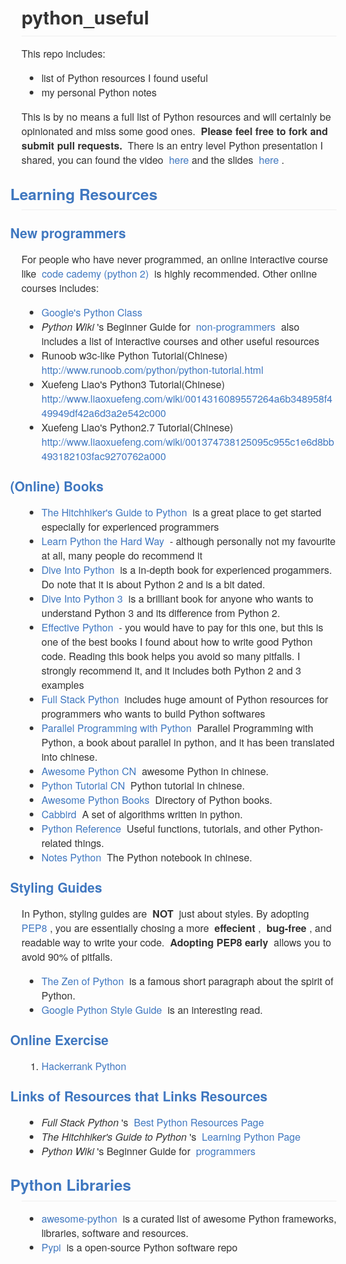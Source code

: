 <div>
  <div style="box-sizing: border-box; margin: 0px 0px 16px !important; padding-bottom: 0.3em; border-bottom-width: 1px; border-bottom-style: solid; border-bottom-color: rgb(238, 238, 238); color: rgb(51, 51, 51); font-family: &apos;Helvetica Neue&apos;, Helvetica, &apos;Segoe UI&apos;, Arial, freesans, sans-serif, &apos;Apple Color Emoji&apos;, &apos;Segoe UI Emoji&apos;, &apos;Segoe UI Symbol&apos;; font-style: normal; font-variant: normal; letter-spacing: normal; text-align: start; text-indent: 0px; text-transform: none; white-space: normal; widows: 1; word-spacing: 0px; -webkit-text-stroke-width: 0px; font-weight: bold; font-size: 30px;">
   <div>
    python_useful
   </div>
  </div>
  <p style="box-sizing: border-box; margin-top: 0px; margin-bottom: 16px; color: rgb(51, 51, 51); font-family: &quot;Helvetica Neue&quot;, Helvetica, &quot;Segoe UI&quot;, Arial, freesans, sans-serif, &quot;Apple Color Emoji&quot;, &quot;Segoe UI Emoji&quot;, &quot;Segoe UI Symbol&quot;; font-size: 16px; font-style: normal; font-variant: normal; font-weight: normal; letter-spacing: normal; orphans: auto; text-align: start; text-indent: 0px; text-transform: none; white-space: normal; widows: 1; word-spacing: 0px; -webkit-text-stroke-width: 0px;">
   This repo includes:
  </p>
  <ul style="box-sizing: border-box; padding-left: 2em; margin-top: 0px; margin-bottom: 16px; color: rgb(51, 51, 51); font-family: &quot;Helvetica Neue&quot;, Helvetica, &quot;Segoe UI&quot;, Arial, freesans, sans-serif, &quot;Apple Color Emoji&quot;, &quot;Segoe UI Emoji&quot;, &quot;Segoe UI Symbol&quot;; font-size: 16px; font-style: normal; font-variant: normal; font-weight: normal; letter-spacing: normal; orphans: auto; text-align: start; text-indent: 0px; text-transform: none; white-space: normal; widows: 1; word-spacing: 0px; -webkit-text-stroke-width: 0px;">
   <li style="box-sizing: border-box;">
    list of Python resources I found useful
   </li>
   <li style="box-sizing: border-box;">
    my personal Python notes
   </li>
  </ul>
  <p style="box-sizing: border-box; margin-top: 0px; margin-bottom: 16px; color: rgb(51, 51, 51); font-family: &quot;Helvetica Neue&quot;, Helvetica, &quot;Segoe UI&quot;, Arial, freesans, sans-serif, &quot;Apple Color Emoji&quot;, &quot;Segoe UI Emoji&quot;, &quot;Segoe UI Symbol&quot;; font-size: 16px; font-style: normal; font-variant: normal; font-weight: normal; letter-spacing: normal; orphans: auto; text-align: start; text-indent: 0px; text-transform: none; white-space: normal; widows: 1; word-spacing: 0px; -webkit-text-stroke-width: 0px;">
   This is by no means a full list of Python resources and will certainly be opinionated and miss some good ones.&nbsp;
   <strong style="box-sizing: border-box; font-weight: bolder;">
    Please feel free to fork and submit pull requests.
   </strong>
   &nbsp;There is an entry level Python presentation I shared, you can found the video&nbsp;
   <a href="http://www.bittiger.io/videos/ZHyZrrv7KHKxNkgvZ/2EkqDyjCYc5x8WPfW" style="box-sizing: border-box; color: rgb(64, 120, 192); text-decoration: none; background-color: transparent;">
    here
   </a>
   and the slides&nbsp;
   <a href="https://docs.google.com/presentation/d/1o9cuotNB9qWfOJiG94qDlwZNN1D3kD2SuGgHX6b2_Gg/edit?usp=sharing" style="box-sizing: border-box; color: rgb(64, 120, 192); text-decoration: none; background-color: transparent;">
    here
   </a>
   .
  </p>
  <h2 style="box-sizing: border-box; margin-top: 1em; margin-bottom: 16px; font-size: 1.75em; font-weight: bold; padding-bottom: 0.3em; border-bottom-width: 1px; border-bottom-style: solid; border-bottom-color: rgb(238, 238, 238); color: rgb(51, 51, 51); font-family: &quot;Helvetica Neue&quot;, Helvetica, &quot;Segoe UI&quot;, Arial, freesans, sans-serif, &quot;Apple Color Emoji&quot;, &quot;Segoe UI Emoji&quot;, &quot;Segoe UI Symbol&quot;; font-style: normal; font-variant: normal; letter-spacing: normal; orphans: auto; text-align: start; text-indent: 0px; text-transform: none; white-space: normal; widows: 1; word-spacing: 0px; -webkit-text-stroke-width: 0px;">
   <a href="https://github.com/stonemary/python_resources#learning-resources" style="box-sizing: border-box; color: rgb(64, 120, 192); text-decoration: none; display: inline-block; padding-right: 2px; margin-left: -18px; background-color: transparent;">
    Learning Resources
   </a>
  </h2>
  <h3 style="box-sizing: border-box; margin-top: 1em; margin-bottom: 16px; font-size: 1.5em; font-weight: bold; color: rgb(51, 51, 51); font-family: &quot;Helvetica Neue&quot;, Helvetica, &quot;Segoe UI&quot;, Arial, freesans, sans-serif, &quot;Apple Color Emoji&quot;, &quot;Segoe UI Emoji&quot;, &quot;Segoe UI Symbol&quot;; font-style: normal; font-variant: normal; letter-spacing: normal; orphans: auto; text-align: start; text-indent: 0px; text-transform: none; white-space: normal; widows: 1; word-spacing: 0px; -webkit-text-stroke-width: 0px;">
   <a href="https://github.com/stonemary/python_resources#new-programmers" style="box-sizing: border-box; color: rgb(64, 120, 192); text-decoration: none; display: inline-block; padding-right: 2px; margin-left: -18px; background-color: transparent;">
    New programmers
   </a>
  </h3>
  <p style="box-sizing: border-box; margin-top: 0px; margin-bottom: 16px; color: rgb(51, 51, 51); font-family: &quot;Helvetica Neue&quot;, Helvetica, &quot;Segoe UI&quot;, Arial, freesans, sans-serif, &quot;Apple Color Emoji&quot;, &quot;Segoe UI Emoji&quot;, &quot;Segoe UI Symbol&quot;; font-size: 16px; font-style: normal; font-variant: normal; font-weight: normal; letter-spacing: normal; orphans: auto; text-align: start; text-indent: 0px; text-transform: none; white-space: normal; widows: 1; word-spacing: 0px; -webkit-text-stroke-width: 0px;">
   For people who have never programmed, an online interactive course like&nbsp;
   <a href="https://www.codecademy.com/learn/python" style="box-sizing: border-box; color: rgb(64, 120, 192); text-decoration: none; background-color: transparent;">
    code cademy (python 2)
   </a>
   &nbsp;is highly recommended. Other online courses includes:
  </p>
  <ul style="box-sizing: border-box; padding-left: 2em; margin-top: 0px; margin-bottom: 16px; color: rgb(51, 51, 51); font-family: &quot;Helvetica Neue&quot;, Helvetica, &quot;Segoe UI&quot;, Arial, freesans, sans-serif, &quot;Apple Color Emoji&quot;, &quot;Segoe UI Emoji&quot;, &quot;Segoe UI Symbol&quot;; font-size: 16px; font-style: normal; font-variant: normal; font-weight: normal; letter-spacing: normal; orphans: auto; text-align: start; text-indent: 0px; text-transform: none; white-space: normal; widows: 1; word-spacing: 0px; -webkit-text-stroke-width: 0px;">
   <li style="box-sizing: border-box;">
    <a href="https://developers.google.com/edu/python/" style="box-sizing: border-box; color: rgb(64, 120, 192); text-decoration: none; background-color: transparent;">
     Google&apos;s Python Class
    </a>
   </li>
   <li style="box-sizing: border-box;">
    <em style="box-sizing: border-box;">
     Python Wiki
    </em>
    &apos;s Beginner Guide for&nbsp;
    <a href="https://wiki.python.org/moin/BeginnersGuide/NonProgrammers" style="box-sizing: border-box; color: rgb(64, 120, 192); text-decoration: none; background-color: transparent;">
     non-programmers
    </a>
    &nbsp;also includes a list of interactive courses and other useful resources
   </li>
   <li style="box-sizing: border-box;">
    Runoob w3c-like Python Tutorial(Chinese)&nbsp;
    <a href="http://www.runoob.com/python/python-tutorial.html" style="box-sizing: border-box; color: rgb(64, 120, 192); text-decoration: none; background-color: transparent;">
     http://www.runoob.com/python/python-tutorial.html
    </a>
   </li>
   <li style="box-sizing: border-box;">
    Xuefeng Liao&apos;s Python3 Tutorial(Chinese)
    <a href="http://www.liaoxuefeng.com/wiki/0014316089557264a6b348958f449949df42a6d3a2e542c000" style="box-sizing: border-box; color: rgb(64, 120, 192); text-decoration: none; background-color: transparent;">
     http://www.liaoxuefeng.com/wiki/0014316089557264a6b348958f449949df42a6d3a2e542c000
    </a>
   </li>
   <li style="box-sizing: border-box;">
    Xuefeng Liao&apos;s Python2.7 Tutorial(Chinese)
    <a href="http://www.liaoxuefeng.com/wiki/001374738125095c955c1e6d8bb493182103fac9270762a000" style="box-sizing: border-box; color: rgb(64, 120, 192); text-decoration: none; background-color: transparent;">
     http://www.liaoxuefeng.com/wiki/001374738125095c955c1e6d8bb493182103fac9270762a000
    </a>
   </li>
  </ul>
  <h3 style="box-sizing: border-box; margin-top: 1em; margin-bottom: 16px; font-size: 1.5em; font-weight: bold; color: rgb(51, 51, 51); font-family: &quot;Helvetica Neue&quot;, Helvetica, &quot;Segoe UI&quot;, Arial, freesans, sans-serif, &quot;Apple Color Emoji&quot;, &quot;Segoe UI Emoji&quot;, &quot;Segoe UI Symbol&quot;; font-style: normal; font-variant: normal; letter-spacing: normal; orphans: auto; text-align: start; text-indent: 0px; text-transform: none; white-space: normal; widows: 1; word-spacing: 0px; -webkit-text-stroke-width: 0px;">
   <a href="https://github.com/stonemary/python_resources#online-books" style="box-sizing: border-box; color: rgb(64, 120, 192); text-decoration: none; display: inline-block; padding-right: 2px; margin-left: -18px; background-color: transparent;">
    (Online) Books
   </a>
  </h3>
  <ul style="box-sizing: border-box; padding-left: 2em; margin-top: 0px; margin-bottom: 16px; color: rgb(51, 51, 51); font-family: &quot;Helvetica Neue&quot;, Helvetica, &quot;Segoe UI&quot;, Arial, freesans, sans-serif, &quot;Apple Color Emoji&quot;, &quot;Segoe UI Emoji&quot;, &quot;Segoe UI Symbol&quot;; font-size: 16px; font-style: normal; font-variant: normal; font-weight: normal; letter-spacing: normal; orphans: auto; text-align: start; text-indent: 0px; text-transform: none; white-space: normal; widows: 1; word-spacing: 0px; -webkit-text-stroke-width: 0px;">
   <li style="box-sizing: border-box;">
    <a href="https://github.com/stonemary/python_resources/blob/master/docs.python-guide.org" style="box-sizing: border-box; color: rgb(64, 120, 192); text-decoration: none; background-color: transparent;">
     The Hitchhiker&apos;s Guide to Python
    </a>
    &nbsp;is a great place to get started especially for experienced programmers
   </li>
   <li style="box-sizing: border-box;">
    <a href="http://learnpythonthehardway.org/book/" style="box-sizing: border-box; color: rgb(64, 120, 192); text-decoration: none; background-color: transparent;">
     Learn Python the Hard Way
    </a>
    &nbsp;- although personally not my favourite at all, many people do recommend it
   </li>
   <li style="box-sizing: border-box;">
    <a href="http://www.diveintopython.net/" style="box-sizing: border-box; color: rgb(64, 120, 192); text-decoration: none; background-color: transparent;">
     Dive Into Python
    </a>
    &nbsp;is a in-depth book for experienced progammers. Do note that it is about Python 2 and is a bit dated.
   </li>
   <li style="box-sizing: border-box;">
    <a href="http://www.diveintopython3.net/" style="box-sizing: border-box; color: rgb(64, 120, 192); text-decoration: none; background-color: transparent;" target="_blank">
     Dive Into Python 3
    </a>
    &nbsp;is a brilliant book for anyone who wants to understand Python 3 and its difference from Python 2.
   </li>
   <li style="box-sizing: border-box;">
    <a href="http://www.effectivepython.com/" style="box-sizing: border-box; color: rgb(64, 120, 192); text-decoration: none; background-color: transparent;">
     Effective Python
    </a>
    &nbsp;- you would have to pay for this one, but this is one of the best books I found about how to write good Python code. Reading this book helps you avoid so many pitfalls. I strongly recommend it, and it includes both Python 2 and 3 examples
   </li>
   <li style="box-sizing: border-box;">
    <a href="http://www.fullstackpython.com/" style="box-sizing: border-box; color: rgb(64, 120, 192); text-decoration: none; background-color: transparent;">
     Full Stack Python
    </a>
    &nbsp;includes huge amount of Python resources for programmers who wants to build Python softwares
   </li>
   <li style="box-sizing: border-box;">
    <a href="https://github.com/Voidly/Parallel-Programming-with-Python" style="box-sizing: border-box; color: rgb(64, 120, 192); text-decoration: none; background-color: transparent;">
     Parallel Programming with Python
    </a>
    &nbsp;Parallel Programming with Python, a book about parallel in python, and it has been translated into chinese.
   </li>
   <li style="box-sizing: border-box;">
    <a href="https://github.com/jobbole/awesome-python-cn" style="box-sizing: border-box; color: rgb(64, 120, 192); text-decoration: none; background-color: transparent;">
     Awesome Python CN
    </a>
    &nbsp;awesome Python in chinese.
   </li>
   <li style="box-sizing: border-box;">
    <a href="http://www.pythondoc.com/pythontutorial27/index.html" style="box-sizing: border-box; color: rgb(64, 120, 192); text-decoration: none; background-color: transparent;">
     Python Tutorial CN
    </a>
    &nbsp;Python tutorial in chinese.
   </li>
   <li style="box-sizing: border-box;">
    <a href="https://github.com/Junnplus/awesome-python-books" style="box-sizing: border-box; color: rgb(64, 120, 192); text-decoration: none; background-color: transparent;">
     Awesome Python Books
    </a>
    &nbsp;Directory of Python books.
   </li>
   <li style="box-sizing: border-box;">
    <a href="https://github.com/xsank/cabbird" style="box-sizing: border-box; color: rgb(64, 120, 192); text-decoration: none; background-color: transparent;">
     Cabbird
    </a>
    &nbsp;A set of algorithms written in python.
   </li>
   <li style="box-sizing: border-box;">
    <a href="https://github.com/rasbt/python_reference" style="box-sizing: border-box; color: rgb(64, 120, 192); text-decoration: none; background-color: transparent;">
     Python Reference
    </a>
    &nbsp;Useful functions, tutorials, and other Python-related things.
   </li>
   <li style="box-sizing: border-box;">
    <a href="https://github.com/lijin-THU/notes-python" style="box-sizing: border-box; color: rgb(64, 120, 192); text-decoration: none; background-color: transparent;">
     Notes Python
    </a>
    &nbsp;The Python notebook in chinese.
   </li>
  </ul>
  <h3 style="box-sizing: border-box; margin-top: 1em; margin-bottom: 16px; font-size: 1.5em; font-weight: bold; color: rgb(51, 51, 51); font-family: &quot;Helvetica Neue&quot;, Helvetica, &quot;Segoe UI&quot;, Arial, freesans, sans-serif, &quot;Apple Color Emoji&quot;, &quot;Segoe UI Emoji&quot;, &quot;Segoe UI Symbol&quot;; font-style: normal; font-variant: normal; letter-spacing: normal; orphans: auto; text-align: start; text-indent: 0px; text-transform: none; white-space: normal; widows: 1; word-spacing: 0px; -webkit-text-stroke-width: 0px;">
   <a href="https://github.com/stonemary/python_resources#styling-guides" style="box-sizing: border-box; color: rgb(64, 120, 192); text-decoration: none; display: inline-block; padding-right: 2px; margin-left: -18px; background-color: transparent;">
    Styling Guides
   </a>
  </h3>
  <p style="box-sizing: border-box; margin-top: 0px; margin-bottom: 16px; color: rgb(51, 51, 51); font-family: &quot;Helvetica Neue&quot;, Helvetica, &quot;Segoe UI&quot;, Arial, freesans, sans-serif, &quot;Apple Color Emoji&quot;, &quot;Segoe UI Emoji&quot;, &quot;Segoe UI Symbol&quot;; font-size: 16px; font-style: normal; font-variant: normal; font-weight: normal; letter-spacing: normal; orphans: auto; text-align: start; text-indent: 0px; text-transform: none; white-space: normal; widows: 1; word-spacing: 0px; -webkit-text-stroke-width: 0px;">
   In Python, styling guides are&nbsp;
   <strong style="box-sizing: border-box; font-weight: bolder;">
    NOT
   </strong>
   &nbsp;just about styles. By adopting&nbsp;
   <a href="https://www.python.org/dev/peps/pep-0008/" style="box-sizing: border-box; color: rgb(64, 120, 192); text-decoration: none; background-color: transparent;">
    PEP8
   </a>
   , you are essentially chosing a more&nbsp;
   <strong style="box-sizing: border-box; font-weight: bolder;">
    effecient
   </strong>
   ,&nbsp;
   <strong style="box-sizing: border-box; font-weight: bolder;">
    bug-free
   </strong>
   , and readable way to write your code.&nbsp;
   <strong style="box-sizing: border-box; font-weight: bolder;">
    Adopting PEP8 early
   </strong>
   &nbsp;allows you to avoid 90% of pitfalls.
  </p>
  <ul style="box-sizing: border-box; padding-left: 2em; margin-top: 0px; margin-bottom: 16px; color: rgb(51, 51, 51); font-family: &quot;Helvetica Neue&quot;, Helvetica, &quot;Segoe UI&quot;, Arial, freesans, sans-serif, &quot;Apple Color Emoji&quot;, &quot;Segoe UI Emoji&quot;, &quot;Segoe UI Symbol&quot;; font-size: 16px; font-style: normal; font-variant: normal; font-weight: normal; letter-spacing: normal; orphans: auto; text-align: start; text-indent: 0px; text-transform: none; white-space: normal; widows: 1; word-spacing: 0px; -webkit-text-stroke-width: 0px;">
   <li style="box-sizing: border-box;">
    <a href="https://www.python.org/dev/peps/pep-0020/" style="box-sizing: border-box; color: rgb(64, 120, 192); text-decoration: none; background-color: transparent;">
     The Zen of Python
    </a>
    &nbsp;is a famous short paragraph about the spirit of Python.
   </li>
   <li style="box-sizing: border-box;">
    <a href="https://google.github.io/styleguide/pyguide.html" style="box-sizing: border-box; color: rgb(64, 120, 192); text-decoration: none; background-color: transparent;">
     Google Python Style Guide
    </a>
    &nbsp;is an interesting read.
   </li>
  </ul>
  <h3 style="box-sizing: border-box; margin-top: 1em; margin-bottom: 16px; font-size: 1.5em; font-weight: bold; color: rgb(51, 51, 51); font-family: &quot;Helvetica Neue&quot;, Helvetica, &quot;Segoe UI&quot;, Arial, freesans, sans-serif, &quot;Apple Color Emoji&quot;, &quot;Segoe UI Emoji&quot;, &quot;Segoe UI Symbol&quot;; font-style: normal; font-variant: normal; letter-spacing: normal; orphans: auto; text-align: start; text-indent: 0px; text-transform: none; white-space: normal; widows: 1; word-spacing: 0px; -webkit-text-stroke-width: 0px;">
   <a href="https://github.com/stonemary/python_resources#online-exercise" style="box-sizing: border-box; color: rgb(64, 120, 192); text-decoration: none; display: inline-block; padding-right: 2px; margin-left: -18px; background-color: transparent;">
    Online Exercise
   </a>
  </h3>
  <ol style="box-sizing: border-box; padding-left: 2em; margin-top: 0px; margin-bottom: 16px; color: rgb(51, 51, 51); font-family: &quot;Helvetica Neue&quot;, Helvetica, &quot;Segoe UI&quot;, Arial, freesans, sans-serif, &quot;Apple Color Emoji&quot;, &quot;Segoe UI Emoji&quot;, &quot;Segoe UI Symbol&quot;; font-size: 16px; font-style: normal; font-variant: normal; font-weight: normal; letter-spacing: normal; orphans: auto; text-align: start; text-indent: 0px; text-transform: none; white-space: normal; widows: 1; word-spacing: 0px; -webkit-text-stroke-width: 0px;">
   <li style="box-sizing: border-box;">
    <a href="https://www.hackerrank.com/domains/python" style="box-sizing: border-box; color: rgb(64, 120, 192); text-decoration: none; background-color: transparent;">
     Hackerrank Python
    </a>
   </li>
  </ol>
  <h3 style="box-sizing: border-box; margin-top: 1em; margin-bottom: 16px; font-size: 1.5em; font-weight: bold; color: rgb(51, 51, 51); font-family: &quot;Helvetica Neue&quot;, Helvetica, &quot;Segoe UI&quot;, Arial, freesans, sans-serif, &quot;Apple Color Emoji&quot;, &quot;Segoe UI Emoji&quot;, &quot;Segoe UI Symbol&quot;; font-style: normal; font-variant: normal; letter-spacing: normal; orphans: auto; text-align: start; text-indent: 0px; text-transform: none; white-space: normal; widows: 1; word-spacing: 0px; -webkit-text-stroke-width: 0px;">
   <a href="https://github.com/stonemary/python_resources#links-of-resources-that-links-resources" style="box-sizing: border-box; color: rgb(64, 120, 192); text-decoration: none; display: inline-block; padding-right: 2px; margin-left: -18px; background-color: transparent;">
    Links of Resources that Links Resources
   </a>
  </h3>
  <ul style="box-sizing: border-box; padding-left: 2em; margin-top: 0px; margin-bottom: 16px; color: rgb(51, 51, 51); font-family: &quot;Helvetica Neue&quot;, Helvetica, &quot;Segoe UI&quot;, Arial, freesans, sans-serif, &quot;Apple Color Emoji&quot;, &quot;Segoe UI Emoji&quot;, &quot;Segoe UI Symbol&quot;; font-size: 16px; font-style: normal; font-variant: normal; font-weight: normal; letter-spacing: normal; orphans: auto; text-align: start; text-indent: 0px; text-transform: none; white-space: normal; widows: 1; word-spacing: 0px; -webkit-text-stroke-width: 0px;">
   <li style="box-sizing: border-box;">
    <em style="box-sizing: border-box;">
     Full Stack Python
    </em>
    &apos;s&nbsp;
    <a href="https://www.fullstackpython.com/best-python-resources.html" style="box-sizing: border-box; color: rgb(64, 120, 192); text-decoration: none; background-color: transparent;">
     Best Python Resources Page
    </a>
   </li>
   <li style="box-sizing: border-box;">
    <em style="box-sizing: border-box;">
     The Hitchhiker&apos;s Guide to Python
    </em>
    &apos;s&nbsp;
    <a href="http://docs.python-guide.org/en/latest/intro/learning/" style="box-sizing: border-box; color: rgb(64, 120, 192); text-decoration: none; background-color: transparent;">
     Learning Python Page
    </a>
   </li>
   <li style="box-sizing: border-box;">
    <em style="box-sizing: border-box;">
     Python Wiki
    </em>
    &apos;s Beginner Guide for&nbsp;
    <a href="https://wiki.python.org/moin/BeginnersGuide/Programmers" style="box-sizing: border-box; color: rgb(64, 120, 192); text-decoration: none; background-color: transparent;">
     programmers
    </a>
   </li>
  </ul>
  <h2 style="box-sizing: border-box; margin-top: 1em; margin-bottom: 16px; font-size: 1.75em; font-weight: bold; padding-bottom: 0.3em; border-bottom-width: 1px; border-bottom-style: solid; border-bottom-color: rgb(238, 238, 238); color: rgb(51, 51, 51); font-family: &quot;Helvetica Neue&quot;, Helvetica, &quot;Segoe UI&quot;, Arial, freesans, sans-serif, &quot;Apple Color Emoji&quot;, &quot;Segoe UI Emoji&quot;, &quot;Segoe UI Symbol&quot;; font-style: normal; font-variant: normal; letter-spacing: normal; orphans: auto; text-align: start; text-indent: 0px; text-transform: none; white-space: normal; widows: 1; word-spacing: 0px; -webkit-text-stroke-width: 0px;">
   <a href="https://github.com/stonemary/python_resources#python-libraries" style="box-sizing: border-box; color: rgb(64, 120, 192); text-decoration: none; display: inline-block; padding-right: 2px; margin-left: -18px; background-color: transparent;">
    Python Libraries
   </a>
  </h2>
  <ul style="box-sizing: border-box; padding-left: 2em; margin-top: 0px; margin-bottom: 0px !important; color: rgb(51, 51, 51); font-family: &quot;Helvetica Neue&quot;, Helvetica, &quot;Segoe UI&quot;, Arial, freesans, sans-serif, &quot;Apple Color Emoji&quot;, &quot;Segoe UI Emoji&quot;, &quot;Segoe UI Symbol&quot;; font-size: 16px; font-style: normal; font-variant: normal; font-weight: normal; letter-spacing: normal; orphans: auto; text-align: start; text-indent: 0px; text-transform: none; white-space: normal; widows: 1; word-spacing: 0px; -webkit-text-stroke-width: 0px;">
   <li style="box-sizing: border-box;">
    <a href="https://github.com/vinta/awesome-python" style="box-sizing: border-box; color: rgb(64, 120, 192); text-decoration: none; background-color: transparent;">
     awesome-python
    </a>
    &nbsp;is a curated list of awesome Python frameworks, libraries, software and resources.
   </li>
   <li style="box-sizing: border-box;">
    <a href="https://pypi.python.org/pypi" style="box-sizing: border-box; color: rgb(64, 120, 192); text-decoration: none; background-color: transparent;">
     Pypi
    </a>
    &nbsp;is a open-source Python software repo
   </li>
  </ul>
 </div>
